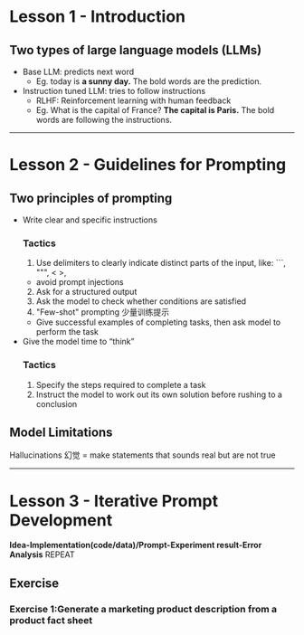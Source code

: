 # Lesson 1 - Introduction
## Two types of large language models (LLMs)
- Base LLM: predicts next word
  - Eg. today is **a sunny day.** The bold words are the prediction.
- Instruction tuned LLM: tries to follow instructions
  - RLHF: Reinforcement learning with human feedback
  - Eg. What is the capital of France? **The capital is Paris.** The bold words are following the instructions.

---
# Lesson 2 - Guidelines for Prompting
## Two principles of prompting
- Write clear and specific instructions
  ### Tactics
  1. Use delimiters to clearly indicate distinct parts of the input, like: ```, """, < >, <tag> </tag>
    - avoid prompt injections
  2. Ask for a structured output
  3. Ask the model to check whether conditions are satisfied
  4. "Few-shot" prompting 少量训练提示
    - Give successful examples of completing tasks, then ask model to perform the task
- Give the model time to “think”
  ### Tactics
  1. Specify the steps required to complete a task
  2. Instruct the model to work out its own solution before rushing to a conclusion

## Model Limitations
Hallucinations 幻觉 = make statements that sounds real but are not true


---
# Lesson 3 - Iterative Prompt Development 
**Idea-Implementation(code/data)/Prompt-Experiment result-Error Analysis** REPEAT

## Exercise
### Exercise 1:Generate a marketing product description from a product fact sheet
